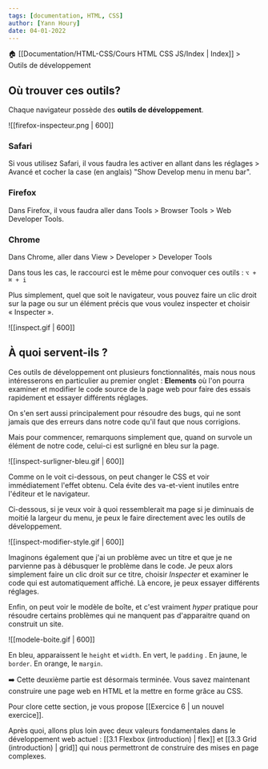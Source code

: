 ```yaml
---
tags: [documentation, HTML, CSS]
author: [Yann Houry]
date: 04-01-2022
---
```


🏠 [[Documentation/HTML-CSS/Cours HTML CSS JS/Index | Index]] > Outils de développement

## Où trouver ces outils?
Chaque navigateur possède des **outils de développement**.

![[firefox-inspecteur.png | 600]]
### Safari
Si vous utilisez Safari, il vous faudra les activer en allant dans les réglages > Avancé et cocher la case (en anglais) "Show Develop menu in menu bar". 

### Firefox
Dans Firefox, il vous faudra aller dans Tools > Browser Tools > Web Developer Tools.

### Chrome
Dans Chrome, aller dans View > Developer > Developer Tools

Dans tous les cas, le raccourci est le même pour convoquer ces outils : `⌥ + ⌘ + i`

Plus simplement, quel que soit le navigateur, vous pouvez faire un clic droit sur la page ou sur un élément précis que vous voulez inspecter et choisir « Inspecter ».

![[inspect.gif | 600]]

## À quoi servent-ils ?
Ces outils de développement ont plusieurs fonctionnalités, mais nous nous intéresserons en particulier au premier onglet : **Elements** où l'on pourra examiner et modifier le code source de la page web pour faire des essais rapidement et essayer différents réglages.

On s'en sert aussi principalement pour résoudre des bugs, qui ne sont jamais que des erreurs dans notre code qu'il faut que nous corrigions.

Mais pour commencer, remarquons simplement que, quand on survole un élément de notre code, celui-ci est surligné en bleu sur la page.

![[inspect-surligner-bleu.gif | 600]]

Comme on le voit ci-dessous, on peut changer le CSS et voir immédiatement l'effet obtenu. Cela évite des va-et-vient inutiles entre l'éditeur et le navigateur.

Ci-dessous, si je veux voir à quoi ressemblerait ma page si je diminuais de moitié la largeur du menu, je peux le faire directement avec les outils de développement.

![[inspect-modifier-style.gif | 600]]

Imaginons également que j'ai un problème avec un titre et que je ne parvienne pas à débusquer le problème dans le code. Je peux alors simplement faire un clic droit sur ce titre, choisir *Inspecter* et examiner le code qui est automatiquement affiché. Là encore, je peux essayer différents réglages.

Enfin, on peut voir le modèle de boîte, et c'est vraiment *hyper* pratique pour résoudre certains problèmes qui ne manquent pas d'apparaitre quand on construit un site.

![[modele-boite.gif | 600]]

En bleu, apparaissent le `height` et `width`. En vert, le `padding` . En jaune, le `border`. En orange, le `margin`.

➡️ Cette deuxième partie est désormais terminée. Vous savez maintenant construire une page web en HTML et la mettre en forme grâce au CSS. 

Pour clore cette section, je vous propose [[Exercice 6 | un nouvel exercice]].

Après quoi, allons plus loin avec deux valeurs fondamentales dans le développement web actuel : [[3.1 Flexbox (introduction) | flex]] et [[3.3 Grid (introduction) | grid]] qui nous permettront de construire des mises en page complexes.